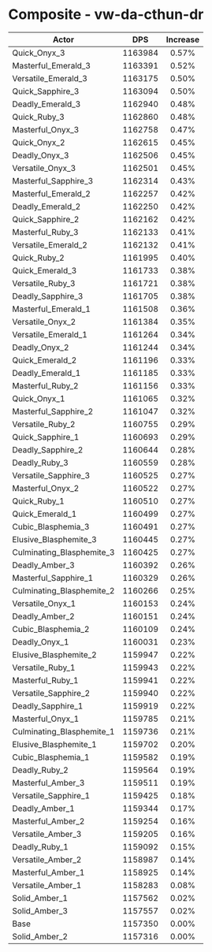# Composite - vw-da-cthun-dr
| Actor | DPS | Increase |
|---|:---:|:---:|
|Quick_Onyx_3|1163984|0.57%|
|Masterful_Emerald_3|1163391|0.52%|
|Versatile_Emerald_3|1163175|0.50%|
|Quick_Sapphire_3|1163094|0.50%|
|Deadly_Emerald_3|1162940|0.48%|
|Quick_Ruby_3|1162860|0.48%|
|Masterful_Onyx_3|1162758|0.47%|
|Quick_Onyx_2|1162615|0.45%|
|Deadly_Onyx_3|1162506|0.45%|
|Versatile_Onyx_3|1162501|0.45%|
|Masterful_Sapphire_3|1162314|0.43%|
|Masterful_Emerald_2|1162257|0.42%|
|Deadly_Emerald_2|1162250|0.42%|
|Quick_Sapphire_2|1162162|0.42%|
|Masterful_Ruby_3|1162133|0.41%|
|Versatile_Emerald_2|1162132|0.41%|
|Quick_Ruby_2|1161995|0.40%|
|Quick_Emerald_3|1161733|0.38%|
|Versatile_Ruby_3|1161721|0.38%|
|Deadly_Sapphire_3|1161705|0.38%|
|Masterful_Emerald_1|1161508|0.36%|
|Versatile_Onyx_2|1161384|0.35%|
|Versatile_Emerald_1|1161264|0.34%|
|Deadly_Onyx_2|1161244|0.34%|
|Quick_Emerald_2|1161196|0.33%|
|Deadly_Emerald_1|1161185|0.33%|
|Masterful_Ruby_2|1161156|0.33%|
|Quick_Onyx_1|1161065|0.32%|
|Masterful_Sapphire_2|1161047|0.32%|
|Versatile_Ruby_2|1160755|0.29%|
|Quick_Sapphire_1|1160693|0.29%|
|Deadly_Sapphire_2|1160644|0.28%|
|Deadly_Ruby_3|1160559|0.28%|
|Versatile_Sapphire_3|1160525|0.27%|
|Masterful_Onyx_2|1160522|0.27%|
|Quick_Ruby_1|1160510|0.27%|
|Quick_Emerald_1|1160499|0.27%|
|Cubic_Blasphemia_3|1160491|0.27%|
|Elusive_Blasphemite_3|1160445|0.27%|
|Culminating_Blasphemite_3|1160425|0.27%|
|Deadly_Amber_3|1160392|0.26%|
|Masterful_Sapphire_1|1160329|0.26%|
|Culminating_Blasphemite_2|1160266|0.25%|
|Versatile_Onyx_1|1160153|0.24%|
|Deadly_Amber_2|1160151|0.24%|
|Cubic_Blasphemia_2|1160109|0.24%|
|Deadly_Onyx_1|1160031|0.23%|
|Elusive_Blasphemite_2|1159947|0.22%|
|Versatile_Ruby_1|1159943|0.22%|
|Masterful_Ruby_1|1159941|0.22%|
|Versatile_Sapphire_2|1159940|0.22%|
|Deadly_Sapphire_1|1159919|0.22%|
|Masterful_Onyx_1|1159785|0.21%|
|Culminating_Blasphemite_1|1159736|0.21%|
|Elusive_Blasphemite_1|1159702|0.20%|
|Cubic_Blasphemia_1|1159582|0.19%|
|Deadly_Ruby_2|1159564|0.19%|
|Masterful_Amber_3|1159511|0.19%|
|Versatile_Sapphire_1|1159425|0.18%|
|Deadly_Amber_1|1159344|0.17%|
|Masterful_Amber_2|1159254|0.16%|
|Versatile_Amber_3|1159205|0.16%|
|Deadly_Ruby_1|1159092|0.15%|
|Versatile_Amber_2|1158987|0.14%|
|Masterful_Amber_1|1158925|0.14%|
|Versatile_Amber_1|1158283|0.08%|
|Solid_Amber_1|1157562|0.02%|
|Solid_Amber_3|1157557|0.02%|
|Base|1157350|0.00%|
|Solid_Amber_2|1157316|0.00%|
